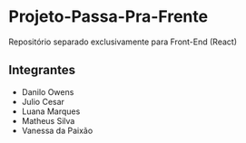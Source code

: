 # Projeto-Passa-Pra-Frente
Repositório separado exclusivamente para Front-End (React)

## Integrantes

- Danilo Owens
- Julio Cesar
- Luana Marques
- Matheus Silva
- Vanessa da Paixão
